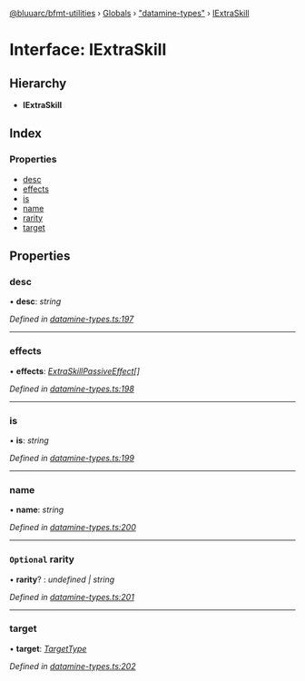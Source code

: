 [@bluuarc/bfmt-utilities](../README.md) › [Globals](../globals.md) › ["datamine-types"](../modules/_datamine_types_.md) › [IExtraSkill](_datamine_types_.iextraskill.md)

# Interface: IExtraSkill

## Hierarchy

* **IExtraSkill**

## Index

### Properties

* [desc](_datamine_types_.iextraskill.md#desc)
* [effects](_datamine_types_.iextraskill.md#effects)
* [is](_datamine_types_.iextraskill.md#is)
* [name](_datamine_types_.iextraskill.md#name)
* [rarity](_datamine_types_.iextraskill.md#optional-rarity)
* [target](_datamine_types_.iextraskill.md#target)

## Properties

###  desc

• **desc**: *string*

*Defined in [datamine-types.ts:197](https://github.com/BluuArc/bfmt-utilities/blob/d4dfbbc/src/datamine-types.ts#L197)*

___

###  effects

• **effects**: *[ExtraSkillPassiveEffect](../modules/_datamine_types_.md#extraskillpassiveeffect)[]*

*Defined in [datamine-types.ts:198](https://github.com/BluuArc/bfmt-utilities/blob/d4dfbbc/src/datamine-types.ts#L198)*

___

###  is

• **is**: *string*

*Defined in [datamine-types.ts:199](https://github.com/BluuArc/bfmt-utilities/blob/d4dfbbc/src/datamine-types.ts#L199)*

___

###  name

• **name**: *string*

*Defined in [datamine-types.ts:200](https://github.com/BluuArc/bfmt-utilities/blob/d4dfbbc/src/datamine-types.ts#L200)*

___

### `Optional` rarity

• **rarity**? : *undefined | string*

*Defined in [datamine-types.ts:201](https://github.com/BluuArc/bfmt-utilities/blob/d4dfbbc/src/datamine-types.ts#L201)*

___

###  target

• **target**: *[TargetType](../enums/_datamine_types_.targettype.md)*

*Defined in [datamine-types.ts:202](https://github.com/BluuArc/bfmt-utilities/blob/d4dfbbc/src/datamine-types.ts#L202)*
